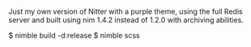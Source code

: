 Just my own version of Nitter with a purple theme, using the full Redis server and built using nim 1.4.2 instead of 1.2.0 with archiving abilities.

$ nimble build -d:release
$ nimble scss
